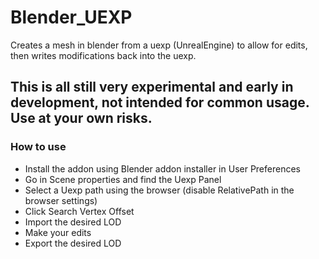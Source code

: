 # Blender_UEXP
Creates a mesh in blender from a uexp (UnrealEngine) to allow for edits, then writes modifications back into the uexp.

## This is all still very experimental and early in development, not intended for common usage. Use at your own risks.


### How to use
- Install the addon using Blender addon installer in User Preferences
- Go in Scene properties and find the Uexp Panel
- Select a Uexp path using the browser (disable RelativePath in the browser settings)
- Click Search Vertex Offset
- Import the desired LOD
- Make your edits
- Export the desired LOD
